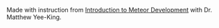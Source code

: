 Made with instruction from [Introduction to Meteor Development](https://www.coursera.org/learn/meteor-development/home/welcome) with Dr. Matthew Yee-King.